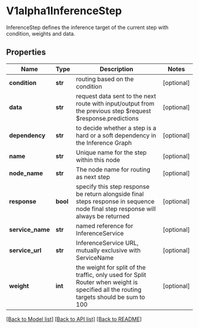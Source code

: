 # V1alpha1InferenceStep

InferenceStep defines the inference target of the current step with condition, weights and data.
## Properties
Name | Type | Description | Notes
------------ | ------------- | ------------- | -------------
**condition** | **str** | routing based on the condition | [optional] 
**data** | **str** | request data sent to the next route with input/output from the previous step $request $response.predictions | [optional] 
**dependency** | **str** | to decide whether a step is a hard or a soft dependency in the Inference Graph | [optional] 
**name** | **str** | Unique name for the step within this node | [optional] 
**node_name** | **str** | The node name for routing as next step | [optional] 
**response** | **bool** | specify this step response be return alongside final steps response in sequence node final step response will always be returned | [optional] 
**service_name** | **str** | named reference for InferenceService | [optional] 
**service_url** | **str** | InferenceService URL, mutually exclusive with ServiceName | [optional] 
**weight** | **int** | the weight for split of the traffic, only used for Split Router when weight is specified all the routing targets should be sum to 100 | [optional] 

[[Back to Model list]](../README.md#documentation-for-models) [[Back to API list]](../README.md#documentation-for-api-endpoints) [[Back to README]](../README.md)



